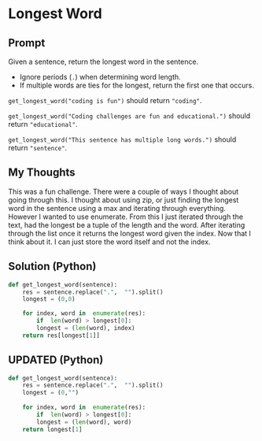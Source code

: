 

# Longest Word
## Prompt


Given a sentence, return the longest word in the sentence.

-   Ignore periods (`.`) when determining word length.
-   If multiple words are ties for the longest, return the first one that occurs.

`get_longest_word("coding is fun")`  should return  `"coding"`.
    
`get_longest_word("Coding challenges are fun and educational.")`  should return  `"educational"`.
    
`get_longest_word("This sentence has multiple long words.")`  should return  `"sentence"`.


## My Thoughts
This was a fun challenge. There were a couple of ways I thought about going through this. I thought about using zip, or just finding the longest word in the sentence using a max and iterating through everything. However I wanted to use enumerate. From this I just iterated through the text, had the longest be a tuple of the length and the word. After iterating through the list once it returns the longest word given the index. Now that I think about it. I can just store the word itself and not the index.

## Solution (Python)
```python
def get_longest_word(sentence):
	res = sentence.replace(".",  "").split()
	longest = (0,0)

	for index, word in  enumerate(res):
		if  len(word) > longest[0]:
		longest = (len(word), index)
	return res[longest[1]]
```
## UPDATED (Python)

```python
def get_longest_word(sentence):
	res = sentence.replace(".",  "").split()
	longest = (0,"")
	
	for index, word in  enumerate(res):
		if  len(word) > longest[0]:
		longest = (len(word), word)
	return longest[1]
```
